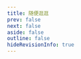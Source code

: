 ```yaml
---
title: 随便逛逛
prev: false
next: false
aside: false
outline: false
hideRevisionInfo: true
---
```


<script setup lang="ts">
import { onMounted } from 'vue' 
import { data } from '@/theme/pages.data.ts'

onMounted(() => {
    window.location.replace(data.pages[
        window.crypto.getRandomValues(new Uint32Array(1))[0] % data.pages.length
    ].url)
})
</script>
